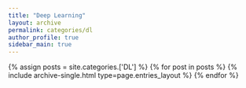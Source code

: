 ```yaml
---
title: "Deep Learning"
layout: archive
permalink: categories/dl
author_profile: true
sidebar_main: true
---
```


{% assign posts = site.categories.['DL'] %}
{% for post in posts %} {% include archive-single.html type=page.entries_layout %} {% endfor %}
